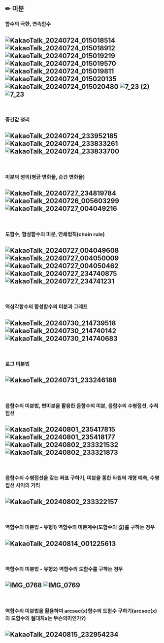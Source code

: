 ## ✏ 미분
### 함수의 극한, 연속함수
![KakaoTalk_20240724_015018514](https://github.com/user-attachments/assets/1f746dae-5b46-4825-851c-458d106c507b)
![KakaoTalk_20240724_015018912](https://github.com/user-attachments/assets/0b5c6b31-9e65-4cd7-835f-c556e5a40cb0)
![KakaoTalk_20240724_015019219](https://github.com/user-attachments/assets/692998fe-19ed-405a-97c3-a4fe54a7046a)
![KakaoTalk_20240724_015019570](https://github.com/user-attachments/assets/439ac85a-17a4-4ba1-bfe6-44859bbe9595)
![KakaoTalk_20240724_015019811](https://github.com/user-attachments/assets/c073480b-f952-4c5e-9886-166e5abb7c32)
![KakaoTalk_20240724_015020135](https://github.com/user-attachments/assets/1c00feab-00ff-4cf0-8210-105fdadb8976)
![KakaoTalk_20240724_015020480](https://github.com/user-attachments/assets/a6eb07cb-00ad-46c7-8930-3ac0826957bf)
![7_23 (2)](https://github.com/user-attachments/assets/74dacd2d-4a27-4183-bc50-6df5fdca4345)
![7_23](https://github.com/user-attachments/assets/eea44288-86cf-4db3-8b45-6d07d67b3567)
---
<br>

### 중간값 정리
![KakaoTalk_20240724_233952185](https://github.com/user-attachments/assets/b444b540-acdb-45ad-a76b-ead6c94f07fd)
![KakaoTalk_20240724_233833261](https://github.com/user-attachments/assets/eaa1a1e0-1c6d-48ef-a591-9b794b9586d5)
![KakaoTalk_20240724_233833700](https://github.com/user-attachments/assets/18022d54-6157-4175-9971-b6ffe6a13f95)
---
<br>

### 미분의 정의(평균 변화율, 순간 변화율)
![KakaoTalk_20240727_234819784](https://github.com/user-attachments/assets/cf90697f-c803-4a3d-8ce6-0268ced25144)
![KakaoTalk_20240726_005603299](https://github.com/user-attachments/assets/fc18d58e-37d9-4134-bc1e-00350b1dfa2b)
![KakaoTalk_20240727_004049216](https://github.com/user-attachments/assets/a6738bf3-b33c-4eaa-a3a1-d2f94f99b1c1)
---
<br>

### 도함수, 함성함수의 미분, 연쇄법칙(chain rule)
![KakaoTalk_20240727_004049608](https://github.com/user-attachments/assets/cdd6281e-3927-431f-b3fd-f327cc4dc1dc)
![KakaoTalk_20240727_004050009](https://github.com/user-attachments/assets/15232176-78a3-4613-bfbb-b22424a1ceff)
![KakaoTalk_20240727_004050462](https://github.com/user-attachments/assets/e5a1c8fe-ce52-4e68-8ece-255fcd6e592b)
![KakaoTalk_20240727_234740875](https://github.com/user-attachments/assets/37183da5-594f-47d6-a458-672ef8b226b2)
![KakaoTalk_20240727_234741231](https://github.com/user-attachments/assets/3cbf0867-9ec4-45ac-8e76-2d50dd6a7faa)
---
<br>

### 역삼각함수의 함성함수의 미분과 그래프
![KakaoTalk_20240730_214739518](https://github.com/user-attachments/assets/849694ce-49ec-4097-8f12-9418fc364b23)
![KakaoTalk_20240730_214740142](https://github.com/user-attachments/assets/6795b927-8557-45f8-92d4-46c95f156be6)
![KakaoTalk_20240730_214740683](https://github.com/user-attachments/assets/b34870ab-5fba-4a1c-990d-b5bc18a72d6e)
---
<br>

### 로그 미분법
![KakaoTalk_20240731_233246188](https://github.com/user-attachments/assets/6c4012fa-f8af-4cd6-90c2-789694c1c801)
---
<br>

### 음함수의 미분법, 편미분을 활용한 음함수의 미분, 음함수의 수평접선, 수직접선
![KakaoTalk_20240801_235417815](https://github.com/user-attachments/assets/9f1b9d88-6198-4988-b8a1-19cee6fd52c9)
![KakaoTalk_20240801_235418177](https://github.com/user-attachments/assets/ebabee1f-fbdc-45b8-abf0-c4d7295b805f)
![KakaoTalk_20240802_233321532](https://github.com/user-attachments/assets/8d28eb3e-e52b-48d0-9a5d-fc0462fc1769)
![KakaoTalk_20240802_233321873](https://github.com/user-attachments/assets/be15b002-fa27-42b5-bade-4cbe537c5ffc)
---
<br>

### 음함수의 수평접선을 갖는 좌표 구하기, 미분을 통한 타원의 개형 예측, 수평접선 사이의 거리
![KakaoTalk_20240802_233322157](https://github.com/user-attachments/assets/18cc7e1c-530e-4960-a640-c7a4b776eae9)
---
<br>

### 역함수의 미분법 - 유형1) 역함수의 미분계수(도함수의 값)를 구하는 경우
![KakaoTalk_20240814_001225613](https://github.com/user-attachments/assets/5875197a-0706-4a75-88ce-b1d8ef82db02)
---
<br>

### 역함수의 미분법 - 유형2) 역함수의 도함수를 구하는 경우
![IMG_0768](https://github.com/user-attachments/assets/b59f4597-ed08-41d2-9b06-640ef2c3d0a3)
![IMG_0769](https://github.com/user-attachments/assets/0ec130c1-d14a-4f22-9d5c-110492a36954)
---
<br>

### 역함수의 미분법을 활용하여 arcsec(x)함수의 도함수 구하기(arcsec(x)의 도함수의 절대치x는 무슨의미인가?)
![KakaoTalk_20240815_232954234](https://github.com/user-attachments/assets/e6875f94-26db-4361-89db-dcbe7097a0c3)
---
<br>


